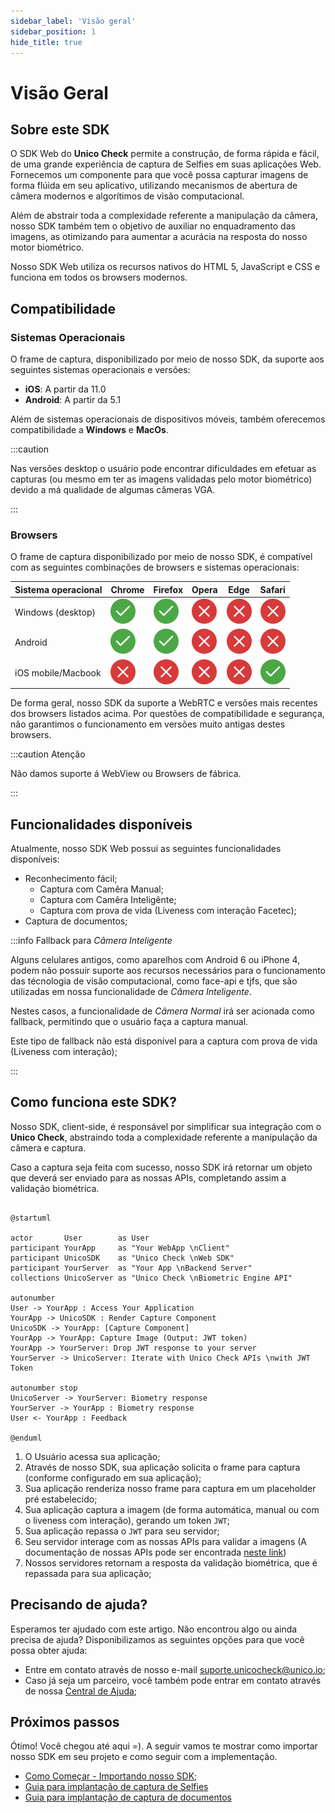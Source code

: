 ```yaml
---
sidebar_label: 'Visão geral'
sidebar_position: 1
hide_title: true
---
```


# Visão Geral

## Sobre este SDK

O SDK Web do **Unico Check** permite a construção, de forma rápida e fácil, de uma grande experiência de captura de Selfies em suas aplicações Web. Fornecemos um componente para que você possa capturar imagens de forma flúida em seu aplicativo, utilizando mecanismos de abertura de câmera modernos e algorítimos de visão computacional.

Além de abstrair toda a complexidade referente a manipulação da câmera, nosso SDK também tem o objetivo de auxiliar no enquadramento das imagens, as otimizando para aumentar a acurácia na resposta do nosso motor biométrico.

Nosso SDK Web utiliza os recursos nativos do HTML 5, JavaScript e CSS e funciona em todos os browsers modernos.

## Compatibilidade


### Sistemas Operacionais

O frame de captura, disponibilizado por meio de nosso SDK, da suporte aos seguintes sistemas operacionais e versões:
- **iOS**: A partir da 11.0
- **Android**: A partir da 5.1

Além de sistemas operacionais de dispositivos móveis, também oferecemos compatibilidade a **Windows** e **MacOs**.

:::caution

Nas versões desktop o usuário pode encontrar dificuldades em efetuar as capturas (ou mesmo em ter as imagens validadas pelo motor biométrico) devido a má qualidade de algumas câmeras VGA.

:::


### Browsers

O frame de captura disponibilizado por meio de nosso SDK, é compatível com as seguintes combinações de browsers e sistemas operacionais:

<div className="compatibility-table">

| Sistema operacional  | Chrome  | Firefox  | Opera  | Edge  | Safari |
|--------------------|---------|----------|--------|-------|--------|
| Windows (desktop)  | ![Supported](/img/icons/yes.svg) | ![Supported](/img/icons/yes.svg) |  ![Not supported](/img/icons/no.svg) |  ![Not supported](/img/icons/no.svg) | ![Not supported](/img/icons/no.svg)   |
| Android            | ![Supported](/img/icons/yes.svg) | ![Supported](/img/icons/yes.svg) | ![Not supported](/img/icons/no.svg) | ![Not supported](/img/icons/no.svg) | ![Not supported](/img/icons/no.svg) |
| iOS mobile/Macbook | ![Not supported](/img/icons/no.svg) | ![Not supported](/img/icons/no.svg) | ![Not supported](/img/icons/no.svg) | ![Not supported](/img/icons/no.svg) | ![Supported](/img/icons/yes.svg) |

</div>


De forma geral, nosso SDK da suporte a WebRTC e versões mais recentes dos browsers listados acima. Por questões de compatibilidade e segurança, não garantimos o funcionamento em versões muito antigas destes browsers.

:::caution Atenção 

Não damos suporte á WebView ou Browsers de fábrica.

:::

## Funcionalidades disponíveis 

Atualmente, nosso SDK Web possui as seguintes funcionalidades disponíveis:

- Reconhecimento fácil;
    - Captura com Camêra Manual;
    - Captura com Camêra Inteligênte;
    - Captura com prova de vida (Liveness com interação Facetec);
- Captura de documentos;

<!-- Acho que vale a pena trazer a explicação do que é cada funcionalidade pra ca... Validar com o Truffi -->

:::info Fallback para *Câmera Inteligente*

Alguns celulares antigos, como aparelhos com Android 6 ou iPhone 4, podem não possuir suporte aos recursos necessários para o funcionamento das técnologia de visão computacional, como face-api e tjfs, que são utilizadas em nossa funcionalidade de *Câmera Inteligente*.

Nestes casos, a funcionalidade de *Câmera Normal* irá ser acionada como fallback, permitindo que o usuário faça a captura manual.

Este tipo de fallback não está disponível para a captura com prova de vida (Liveness com interação);

:::

## Como funciona este SDK?

Nosso SDK, client-side, é responsável por simplificar sua integração com o **Unico Check**, abstraindo toda a complexidade referente a manipulação da câmera e captura. 

Caso a captura seja feita com sucesso, nosso SDK irá retornar um objeto que deverá ser enviado para as nossas APIs, completando assim a validação biométrica.


```plantuml Your title

@startuml

actor       User        as User
participant YourApp     as "Your WebApp \nClient"
participant UnicoSDK    as "Unico Check \nWeb SDK"
participant YourServer  as "Your App \nBackend Server"
collections UnicoServer as "Unico Check \nBiometric Engine API"

autonumber
User -> YourApp : Access Your Application
YourApp -> UnicoSDK : Render Capture Component
UnicoSDK -> YourApp: [Capture Component]
YourApp -> YourApp: Capture Image (Output: JWT token)
YourApp -> YourServer: Drop JWT response to your server  
YourServer -> UnicoServer: Iterate with Unico Check APIs \nwith JWT Token

autonumber stop
UnicoServer -> YourServer: Biometry response 
YourServer -> YourApp : Biometry response
User <- YourApp : Feedback

@enduml

```

1. O Usuário acessa sua aplicação;
2. Através de nosso SDK, sua aplicação solicita o frame para captura (conforme configurado em sua aplicação);
3. Sua aplicação renderiza nosso frame para captura em um placeholder pré estabelecido;
4. Sua aplicação captura a imagem (de forma automática, manual ou com o liveness com interação), gerando um token `JWT`;
5. Sua aplicação repassa o `JWT` para seu servidor; 
6. Seu servidor interage com as nossas APIs para validar a imagens (A documentação de nossas APIs pode ser encontrada [neste link](https://www3.acesso.io/identity/services/v3/docs/))
7. Nossos servidores retornam a resposta da validação biométrica, que é repassada para sua aplicação;


## Precisando de ajuda?

Esperamos ter ajudado com este artigo. Não encontrou algo ou ainda precisa de ajuda? Disponibilizamos as seguintes opções para que você possa obter ajuda:

- Entre em contato através de nosso e-mail [suporte.unicocheck@unico.io](mailto:suporte.unicocheck@unico.io);
- Caso já seja um parceiro, você também pode entrar em contato através de nossa [Central de Ajuda](https://ajuda.unico.io/hc/pt-br/categories/360002344171);

## Próximos passos

Ótimo! Você chegou até aqui =). A seguir vamos te mostrar como importar nosso SDK em seu projeto e como seguir com a implementação.

- [Como Começar - Importando nosso SDK](como-comecar);
- [Guia para implantação de captura de Selfies](fluxos/captura-selfies)
- [Guia para implantação de captura de documentos](fluxos/captura-selfies)

